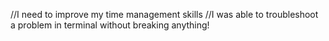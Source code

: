//I need to improve my time management skills
//I was able to troubleshoot a problem in terminal without breaking anything!
